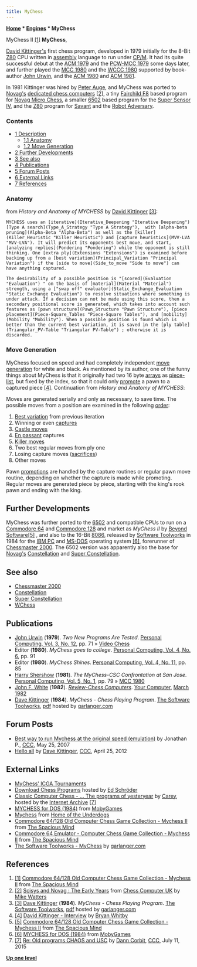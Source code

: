 ```yaml
---
title: MyChess
---
```

**[Home](Home "Home") \* [Engines](Engines "Engines") \* MyChess**



 [](http://www.spacious-mind.com/html/commodore_c64_mychess_ii.html) MyChess II <a id="cite-note-1" href="#cite-ref-1">[1]</a> 
**MyChess**,  

[David Kittinger's](David_Kittinger "David Kittinger") first chess program, developed in 1979 initially for the 8-Bit [Z80](Z80 "Z80") CPU written in [assembly](Assembly "Assembly") language to run under [CP/M](https://en.wikipedia.org/wiki/CP/M). It had its quite successful debut at the [ACM 1979](ACM_1979 "ACM 1979") and the [PCW-MCC 1979](PCW-MCC_1979 "PCW-MCC 1979") some days later, and further played the [MCC 1980](MCC_1980 "MCC 1980") and the [WCCC 1980](WCCC_1980 "WCCC 1980") supported by book-author [John Urwin](John_Urwin "John Urwin"), and the [ACM 1980](ACM_1980 "ACM 1980") and [ACM 1981](ACM_1981 "ACM 1981"). 


In 1981 Kittinger was hired by [Peter Auge](Peter_Auge "Peter Auge"), and MyChess was ported to [Novag's](Novag "Novag") [dedicated chess computers](Dedicated_Chess_Computers "Dedicated Chess Computers") <a id="cite-note-2" href="#cite-ref-2">[2]</a>, a tiny [Fairchild F8](Fairchild_F8 "Fairchild F8") based program for [Novag Micro Chess](Novag_Micro_Chess "Novag Micro Chess"), a smaller [6502](6502 "6502") based program for the [Super Sensor IV](index.php?title=Super_Sensor_IV&action=edit&redlink=1 "Super Sensor IV (page does not exist)"), and the [Z80](Z80 "Z80") program for [Savant](Savant "Savant") and the [Robot Adversary](Robot_Adversary "Robot Adversary"). 



### Contents


* [1 Description](#description)
	+ [1.1 Anatomy](#anatomy)
	+ [1.2 Move Generation](#move-generation)
* [2 Further Developments](#further-developments)
* [3 See also](#see-also)
* [4 Publications](#publications)
* [5 Forum Posts](#forum-posts)
* [6 External Links](#external-links)
* [7 References](#references)






### Anatomy


from *History and Anatomy of MYCHESS* by [David Kittinger](David_Kittinger "David Kittinger") <a id="cite-note-3" href="#cite-ref-3">[3]</a>:




```
MYCHESS uses an [iterative](Iterative_Deepening "Iterative Deepening") [Type A search](Type_A_Strategy "Type A Strategy"),  with [alpha-beta pruning](Alpha-Beta "Alpha-Beta") as well as the [killer](Killer_Heuristic "Killer Heuristic") and [capture heuristics](MVV-LVA "MVV-LVA"). It will predict its opponents best move, and start, [analyzing replies](Pondering "Pondering") while the opponent is still thinking. One [extra ply](Extensions "Extensions") is examined before backing up from a [best variation](Principal_Variation "Principal Variation") if the [side to move](Side_to_move "Side to move") can have anything captured. 

```


```
The desirability of a possible position is "[scored](Evaluation "Evaluation") " on the basis of [material](Material "Material") strength, using a ["swap off" evaluator](Static_Exchange_Evaluation "Static Exchange Evaluation") to resolve situations where something is under attack. If a decision can not be made using this score, then a secondary positional score is generated, which takes into account such features as [pawn structure](Pawn_Structure "Pawn Structure"), [piece placement](Piece-Square_Tables "Piece-Square Tables"), and [mobility](Mobility "Mobility"). When a possible position is found which is better than the current best variation, it is saved in the [ply table](Triangular_PV-Table "Triangular PV-Table") ; otherwise it is discarded. 

```

### Move Generation


MyChess focused on speed and had completely independent [move generation](Move_Generation "Move Generation") for white and black. As mentioned by its author, one of the funny things about MyChess is that it originally had two 16 byte [arrays](Array "Array") as [piece-list](Piece-Lists "Piece-Lists"), but fixed by the index, so that it could only [promote](Promotions "Promotions") a pawn to a captured piece <a id="cite-note-4" href="#cite-ref-4">[4]</a>. Continuation from *History and Anatomy of MYCHESS*: 


Moves are generated serially and only as necessary, to save time. The possible moves from a position are examined in the following [order](Move_Ordering "Move Ordering"):



1. [Best variation](PV-Move "PV-Move") from previous iteration
2. Winning or even [captures](Captures "Captures")
3. [Castle moves](Castling "Castling")
4. [En passant](En_passant "En passant") captures
5. [Killer moves](Killer_Move "Killer Move")
6. Two best regular moves from ply one
7. Losing capture moves ([sacrifices](Sacrifice "Sacrifice"))
8. Other moves


Pawn [promotions](Promotions "Promotions") are handled by the capture routines or regular pawn move routine, depending on whether the capture is made while promoting. Regular moves are generated piece by piece, starting with the king's rook pawn and ending with the king. 



## Further Developments


MyChess was further ported to the [6502](6502 "6502") and compatible CPUs to run on a [Commodore 64](Commodore_64 "Commodore 64") and [Commodore 128](Commodore_128 "Commodore 128") and market as *MyChess II* by [Beyond Software](https://en.wikipedia.org/wiki/Beyond_Software)<a id="cite-note-5" href="#cite-ref-5">[5]</a> , and also to the 16-Bit [8086](8086 "8086"), released by [Software Toolworks](index.php?title=Software_Toolworks&action=edit&redlink=1 "Software Toolworks (page does not exist)") in 1984 for the [IBM PC](IBM_PC "IBM PC") and [MS-DOS](MS-DOS "MS-DOS") operating system <a id="cite-note-6" href="#cite-ref-6">[6]</a>, forerunner of [Chessmaster 2000](Chessmaster#MyChess "Chessmaster"). The 6502 version was apparently also the base for [Novag's](Novag "Novag") [Constellation](Constellation "Constellation") and [Super Constellation](Super_Constellation "Super Constellation"). 



## See also


* [Chessmaster 2000](Chessmaster#MyChess "Chessmaster")
* [Constellation](Constellation "Constellation")
* [Super Constellation](Super_Constellation "Super Constellation")
* [WChess](WChess "WChess")


## Publications


* [John Urwin](John_Urwin "John Urwin") (**1979**). *Two New Programs Are Tested*. [Personal Computing, Vol. 3, No. 12](Personal_Computing#3_12 "Personal Computing"), pp. 71 » [Video Chess](Video_Chess "Video Chess")
* Editor (**1980**). *MyChess goes to college*. [Personal Computing, Vol. 4, No. 6](Personal_Computing#4_6 "Personal Computing"), pp. 91
* Editor (**1980**). *MyChess Shines*. [Personal Computing, Vol. 4, No. 11](Personal_Computing#4_11 "Personal Computing"), pp. 85
* [Harry Shershow](Harry_Shershow "Harry Shershow") (**1981**). *The MyChess-CSC Confrontation at San Jose*. [Personal Computing, Vol. 5, No. 1](Personal_Computing#5_1 "Personal Computing"), pp. 79 » [MCC 1980](MCC_1980 "MCC 1980")
* [John F. White](John_F._White "John F. White") (**1982**). *[Review-Chess Computers](http://yourcomputeronline.wordpress.com/2011/01/31/review-chess-computers/)*. [Your Computer](Your_Computer "Your Computer"), [March 1982](http://yourcomputeronline.wordpress.com/2011/01/30/march-1982-contents-and-editorial/)
* [Dave Kittinger](David_Kittinger "David Kittinger") (**1984**). *MyChess - Chess Playing Program*. [The Software Toolworks](index.php?title=Software_Toolworks&action=edit&redlink=1 "Software Toolworks (page does not exist)"), [pdf](http://heathkit.garlanger.com/library/TheSoftwareToolworks/software/manuals/210_Mychess.pdf) hosted by [garlanger.com](http://garlanger.com/Welcome.html)


## Forum Posts


* [Best way to run Mychess at the original speed (emulation)](http://www.talkchess.com/forum/viewtopic.php?t=14022) by Jonathan P., [CCC](CCC "CCC"), May 25, 2007
* [Hello all](http://www.talkchess.com/forum/viewtopic.php?t=43447) by [Dave Kittinger](David_Kittinger "David Kittinger"), [CCC](CCC "CCC"), April 25, 2012


## External Links


* [MyChess' ICGA Tournaments](https://www.game-ai-forum.org/icga-tournaments/program.php?id=424)
* [Download Chess Programs](http://www.top-5000.nl/cp.htm) hosted by [Ed Schröder](Ed_Schroder "Ed Schroder")
* [Classic Computer Chess - ... The programs of yesteryear](http://web.archive.org/web/20071221115817/http://classicchess.googlepages.com/Chess.htm) by [Carey](Carey_Bloodworth "Carey Bloodworth"), hosted by the [Internet Archive](https://en.wikipedia.org/wiki/Internet_Archive) <a id="cite-note-7" href="#cite-ref-7">[7]</a>
* [MYCHESS for DOS (1984)](http://www.mobygames.com/game/mychess) from [MobyGames](https://en.wikipedia.org/wiki/MobyGames)
* [Mychess](http://www.hotud.org/component/content/article/37-strategy/21965) from [Home of the Underdogs](http://www.hotud.org/index.php?option=com_content&view=frontpage&Itemid=1)
* [Commodore 64/128 Old Computer Chess Game Collection - Mychess II](http://www.spacious-mind.com/html/commodore_c64_mychess_ii.html) from [The Spacious Mind](The_Spacious_Mind "The Spacious Mind")
* [Commodore 64 Emulator - Computer Chess Game Collection - Mychess II](http://www.spacious-mind.com/html/c64_emu_-_mychess_ii.html) from [The Spacious Mind](The_Spacious_Mind "The Spacious Mind")
* [The Software Toolworks - MyChess](http://heathkit.garlanger.com/library/TheSoftwareToolworks/software/mychess.shtml) by [garlanger.com](http://garlanger.com/Welcome.html)


## References


1. <a id="cite-ref-1" href="#cite-note-1">[1]</a> [Commodore 64/128 Old Computer Chess Game Collection - Mychess II](http://www.spacious-mind.com/html/commodore_c64_mychess_ii.html) from [The Spacious Mind](The_Spacious_Mind "The Spacious Mind")
2. <a id="cite-ref-2" href="#cite-note-2">[2]</a> [Scisys and Novag : The Early Years](http://www.chesscomputeruk.com/html/scisys_and_novag___the_early_y.html) from [Chess Computer UK](http://www.chesscomputeruk.com/index.html) by [Mike Watters](Mike_Watters "Mike Watters")
3. <a id="cite-ref-3" href="#cite-note-3">[3]</a> [Dave Kittinger](David_Kittinger "David Kittinger") (**1984**). *MyChess - Chess Playing Program*. [The Software Toolworks](index.php?title=Software_Toolworks&action=edit&redlink=1 "Software Toolworks (page does not exist)"), [pdf](http://heathkit.garlanger.com/library/TheSoftwareToolworks/software/manuals/210_Mychess.pdf) hosted by [garlanger.com](http://garlanger.com/Welcome.html)
4. <a id="cite-ref-4" href="#cite-note-4">[4]</a> [David Kittinger - Interview](http://kittinger.yolasite.com/) by [Bryan Whitby](index.php?title=Bryan_Whitby&action=edit&redlink=1 "Bryan Whitby (page does not exist)")
5. <a id="cite-ref-5" href="#cite-note-5">[5]</a> [Commodore 64/128 Old Computer Chess Game Collection - Mychess II](http://www.spacious-mind.com/html/commodore_c64_mychess_ii.html) from [The Spacious Mind](The_Spacious_Mind "The Spacious Mind")
6. <a id="cite-ref-6" href="#cite-note-6">[6]</a> [MYCHESS for DOS (1984)](http://www.mobygames.com/game/mychess) from [MobyGames](https://en.wikipedia.org/wiki/MobyGames)
7. <a id="cite-ref-7" href="#cite-note-7">[7]</a> [Re: Old programs CHAOS and USC](http://www.talkchess.com/forum/viewtopic.php?t=56938&start=2) by [Dann Corbit](Dann_Corbit "Dann Corbit"), [CCC](CCC "CCC"), July 11, 2015

**[Up one level](Engines "Engines")**







 
